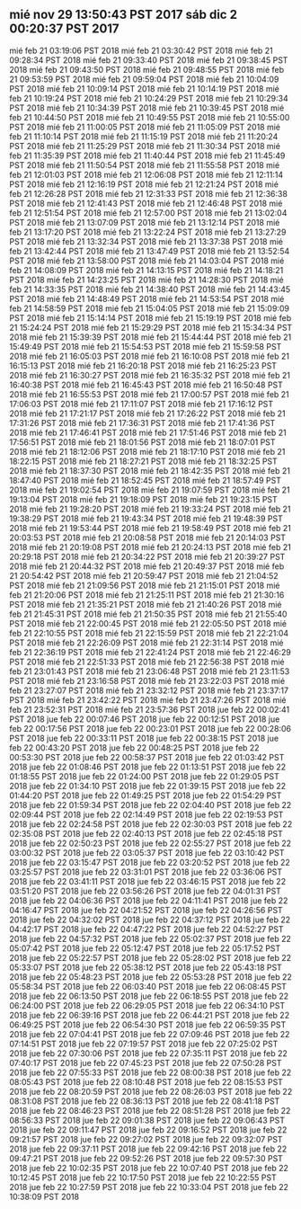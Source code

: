mié nov 29 13:50:43 PST 2017
sáb dic 2 00:20:37 PST 2017
----
mié feb 21 03:19:06 PST 2018
mié feb 21 03:30:42 PST 2018
mié feb 21 09:28:34 PST 2018
mié feb 21 09:33:40 PST 2018
mié feb 21 09:38:45 PST 2018
mié feb 21 09:43:50 PST 2018
mié feb 21 09:48:55 PST 2018
mié feb 21 09:53:59 PST 2018
mié feb 21 09:59:04 PST 2018
mié feb 21 10:04:09 PST 2018
mié feb 21 10:09:14 PST 2018
mié feb 21 10:14:19 PST 2018
mié feb 21 10:19:24 PST 2018
mié feb 21 10:24:29 PST 2018
mié feb 21 10:29:34 PST 2018
mié feb 21 10:34:39 PST 2018
mié feb 21 10:39:45 PST 2018
mié feb 21 10:44:50 PST 2018
mié feb 21 10:49:55 PST 2018
mié feb 21 10:55:00 PST 2018
mié feb 21 11:00:05 PST 2018
mié feb 21 11:05:09 PST 2018
mié feb 21 11:10:14 PST 2018
mié feb 21 11:15:19 PST 2018
mié feb 21 11:20:24 PST 2018
mié feb 21 11:25:29 PST 2018
mié feb 21 11:30:34 PST 2018
mié feb 21 11:35:39 PST 2018
mié feb 21 11:40:44 PST 2018
mié feb 21 11:45:49 PST 2018
mié feb 21 11:50:54 PST 2018
mié feb 21 11:55:58 PST 2018
mié feb 21 12:01:03 PST 2018
mié feb 21 12:06:08 PST 2018
mié feb 21 12:11:14 PST 2018
mié feb 21 12:16:19 PST 2018
mié feb 21 12:21:24 PST 2018
mié feb 21 12:26:28 PST 2018
mié feb 21 12:31:33 PST 2018
mié feb 21 12:36:38 PST 2018
mié feb 21 12:41:43 PST 2018
mié feb 21 12:46:48 PST 2018
mié feb 21 12:51:54 PST 2018
mié feb 21 12:57:00 PST 2018
mié feb 21 13:02:04 PST 2018
mié feb 21 13:07:09 PST 2018
mié feb 21 13:12:14 PST 2018
mié feb 21 13:17:20 PST 2018
mié feb 21 13:22:24 PST 2018
mié feb 21 13:27:29 PST 2018
mié feb 21 13:32:34 PST 2018
mié feb 21 13:37:38 PST 2018
mié feb 21 13:42:44 PST 2018
mié feb 21 13:47:49 PST 2018
mié feb 21 13:52:54 PST 2018
mié feb 21 13:58:00 PST 2018
mié feb 21 14:03:04 PST 2018
mié feb 21 14:08:09 PST 2018
mié feb 21 14:13:15 PST 2018
mié feb 21 14:18:21 PST 2018
mié feb 21 14:23:25 PST 2018
mié feb 21 14:28:30 PST 2018
mié feb 21 14:33:35 PST 2018
mié feb 21 14:38:40 PST 2018
mié feb 21 14:43:45 PST 2018
mié feb 21 14:48:49 PST 2018
mié feb 21 14:53:54 PST 2018
mié feb 21 14:58:59 PST 2018
mié feb 21 15:04:05 PST 2018
mié feb 21 15:09:09 PST 2018
mié feb 21 15:14:14 PST 2018
mié feb 21 15:19:19 PST 2018
mié feb 21 15:24:24 PST 2018
mié feb 21 15:29:29 PST 2018
mié feb 21 15:34:34 PST 2018
mié feb 21 15:39:39 PST 2018
mié feb 21 15:44:44 PST 2018
mié feb 21 15:49:49 PST 2018
mié feb 21 15:54:53 PST 2018
mié feb 21 15:59:58 PST 2018
mié feb 21 16:05:03 PST 2018
mié feb 21 16:10:08 PST 2018
mié feb 21 16:15:13 PST 2018
mié feb 21 16:20:18 PST 2018
mié feb 21 16:25:23 PST 2018
mié feb 21 16:30:27 PST 2018
mié feb 21 16:35:32 PST 2018
mié feb 21 16:40:38 PST 2018
mié feb 21 16:45:43 PST 2018
mié feb 21 16:50:48 PST 2018
mié feb 21 16:55:53 PST 2018
mié feb 21 17:00:57 PST 2018
mié feb 21 17:06:03 PST 2018
mié feb 21 17:11:07 PST 2018
mié feb 21 17:16:12 PST 2018
mié feb 21 17:21:17 PST 2018
mié feb 21 17:26:22 PST 2018
mié feb 21 17:31:26 PST 2018
mié feb 21 17:36:31 PST 2018
mié feb 21 17:41:36 PST 2018
mié feb 21 17:46:41 PST 2018
mié feb 21 17:51:46 PST 2018
mié feb 21 17:56:51 PST 2018
mié feb 21 18:01:56 PST 2018
mié feb 21 18:07:01 PST 2018
mié feb 21 18:12:06 PST 2018
mié feb 21 18:17:10 PST 2018
mié feb 21 18:22:15 PST 2018
mié feb 21 18:27:21 PST 2018
mié feb 21 18:32:25 PST 2018
mié feb 21 18:37:30 PST 2018
mié feb 21 18:42:35 PST 2018
mié feb 21 18:47:40 PST 2018
mié feb 21 18:52:45 PST 2018
mié feb 21 18:57:49 PST 2018
mié feb 21 19:02:54 PST 2018
mié feb 21 19:07:59 PST 2018
mié feb 21 19:13:04 PST 2018
mié feb 21 19:18:09 PST 2018
mié feb 21 19:23:15 PST 2018
mié feb 21 19:28:20 PST 2018
mié feb 21 19:33:24 PST 2018
mié feb 21 19:38:29 PST 2018
mié feb 21 19:43:34 PST 2018
mié feb 21 19:48:39 PST 2018
mié feb 21 19:53:44 PST 2018
mié feb 21 19:58:49 PST 2018
mié feb 21 20:03:53 PST 2018
mié feb 21 20:08:58 PST 2018
mié feb 21 20:14:03 PST 2018
mié feb 21 20:19:08 PST 2018
mié feb 21 20:24:13 PST 2018
mié feb 21 20:29:18 PST 2018
mié feb 21 20:34:22 PST 2018
mié feb 21 20:39:27 PST 2018
mié feb 21 20:44:32 PST 2018
mié feb 21 20:49:37 PST 2018
mié feb 21 20:54:42 PST 2018
mié feb 21 20:59:47 PST 2018
mié feb 21 21:04:52 PST 2018
mié feb 21 21:09:56 PST 2018
mié feb 21 21:15:01 PST 2018
mié feb 21 21:20:06 PST 2018
mié feb 21 21:25:11 PST 2018
mié feb 21 21:30:16 PST 2018
mié feb 21 21:35:21 PST 2018
mié feb 21 21:40:26 PST 2018
mié feb 21 21:45:31 PST 2018
mié feb 21 21:50:35 PST 2018
mié feb 21 21:55:40 PST 2018
mié feb 21 22:00:45 PST 2018
mié feb 21 22:05:50 PST 2018
mié feb 21 22:10:55 PST 2018
mié feb 21 22:15:59 PST 2018
mié feb 21 22:21:04 PST 2018
mié feb 21 22:26:09 PST 2018
mié feb 21 22:31:14 PST 2018
mié feb 21 22:36:19 PST 2018
mié feb 21 22:41:24 PST 2018
mié feb 21 22:46:29 PST 2018
mié feb 21 22:51:33 PST 2018
mié feb 21 22:56:38 PST 2018
mié feb 21 23:01:43 PST 2018
mié feb 21 23:06:48 PST 2018
mié feb 21 23:11:53 PST 2018
mié feb 21 23:16:58 PST 2018
mié feb 21 23:22:03 PST 2018
mié feb 21 23:27:07 PST 2018
mié feb 21 23:32:12 PST 2018
mié feb 21 23:37:17 PST 2018
mié feb 21 23:42:22 PST 2018
mié feb 21 23:47:26 PST 2018
mié feb 21 23:52:31 PST 2018
mié feb 21 23:57:36 PST 2018
jue feb 22 00:02:41 PST 2018
jue feb 22 00:07:46 PST 2018
jue feb 22 00:12:51 PST 2018
jue feb 22 00:17:56 PST 2018
jue feb 22 00:23:01 PST 2018
jue feb 22 00:28:06 PST 2018
jue feb 22 00:33:11 PST 2018
jue feb 22 00:38:15 PST 2018
jue feb 22 00:43:20 PST 2018
jue feb 22 00:48:25 PST 2018
jue feb 22 00:53:30 PST 2018
jue feb 22 00:58:37 PST 2018
jue feb 22 01:03:42 PST 2018
jue feb 22 01:08:46 PST 2018
jue feb 22 01:13:51 PST 2018
jue feb 22 01:18:55 PST 2018
jue feb 22 01:24:00 PST 2018
jue feb 22 01:29:05 PST 2018
jue feb 22 01:34:10 PST 2018
jue feb 22 01:39:15 PST 2018
jue feb 22 01:44:20 PST 2018
jue feb 22 01:49:25 PST 2018
jue feb 22 01:54:29 PST 2018
jue feb 22 01:59:34 PST 2018
jue feb 22 02:04:40 PST 2018
jue feb 22 02:09:44 PST 2018
jue feb 22 02:14:49 PST 2018
jue feb 22 02:19:53 PST 2018
jue feb 22 02:24:58 PST 2018
jue feb 22 02:30:03 PST 2018
jue feb 22 02:35:08 PST 2018
jue feb 22 02:40:13 PST 2018
jue feb 22 02:45:18 PST 2018
jue feb 22 02:50:23 PST 2018
jue feb 22 02:55:27 PST 2018
jue feb 22 03:00:32 PST 2018
jue feb 22 03:05:37 PST 2018
jue feb 22 03:10:42 PST 2018
jue feb 22 03:15:47 PST 2018
jue feb 22 03:20:52 PST 2018
jue feb 22 03:25:57 PST 2018
jue feb 22 03:31:01 PST 2018
jue feb 22 03:36:06 PST 2018
jue feb 22 03:41:11 PST 2018
jue feb 22 03:46:15 PST 2018
jue feb 22 03:51:20 PST 2018
jue feb 22 03:56:26 PST 2018
jue feb 22 04:01:31 PST 2018
jue feb 22 04:06:36 PST 2018
jue feb 22 04:11:41 PST 2018
jue feb 22 04:16:47 PST 2018
jue feb 22 04:21:52 PST 2018
jue feb 22 04:26:56 PST 2018
jue feb 22 04:32:02 PST 2018
jue feb 22 04:37:12 PST 2018
jue feb 22 04:42:17 PST 2018
jue feb 22 04:47:22 PST 2018
jue feb 22 04:52:27 PST 2018
jue feb 22 04:57:32 PST 2018
jue feb 22 05:02:37 PST 2018
jue feb 22 05:07:42 PST 2018
jue feb 22 05:12:47 PST 2018
jue feb 22 05:17:52 PST 2018
jue feb 22 05:22:57 PST 2018
jue feb 22 05:28:02 PST 2018
jue feb 22 05:33:07 PST 2018
jue feb 22 05:38:12 PST 2018
jue feb 22 05:43:18 PST 2018
jue feb 22 05:48:23 PST 2018
jue feb 22 05:53:28 PST 2018
jue feb 22 05:58:34 PST 2018
jue feb 22 06:03:40 PST 2018
jue feb 22 06:08:45 PST 2018
jue feb 22 06:13:50 PST 2018
jue feb 22 06:18:55 PST 2018
jue feb 22 06:24:00 PST 2018
jue feb 22 06:29:05 PST 2018
jue feb 22 06:34:10 PST 2018
jue feb 22 06:39:16 PST 2018
jue feb 22 06:44:21 PST 2018
jue feb 22 06:49:25 PST 2018
jue feb 22 06:54:30 PST 2018
jue feb 22 06:59:35 PST 2018
jue feb 22 07:04:41 PST 2018
jue feb 22 07:09:46 PST 2018
jue feb 22 07:14:51 PST 2018
jue feb 22 07:19:57 PST 2018
jue feb 22 07:25:02 PST 2018
jue feb 22 07:30:06 PST 2018
jue feb 22 07:35:11 PST 2018
jue feb 22 07:40:17 PST 2018
jue feb 22 07:45:23 PST 2018
jue feb 22 07:50:28 PST 2018
jue feb 22 07:55:33 PST 2018
jue feb 22 08:00:38 PST 2018
jue feb 22 08:05:43 PST 2018
jue feb 22 08:10:48 PST 2018
jue feb 22 08:15:53 PST 2018
jue feb 22 08:20:59 PST 2018
jue feb 22 08:26:03 PST 2018
jue feb 22 08:31:08 PST 2018
jue feb 22 08:36:13 PST 2018
jue feb 22 08:41:18 PST 2018
jue feb 22 08:46:23 PST 2018
jue feb 22 08:51:28 PST 2018
jue feb 22 08:56:33 PST 2018
jue feb 22 09:01:38 PST 2018
jue feb 22 09:06:43 PST 2018
jue feb 22 09:11:47 PST 2018
jue feb 22 09:16:52 PST 2018
jue feb 22 09:21:57 PST 2018
jue feb 22 09:27:02 PST 2018
jue feb 22 09:32:07 PST 2018
jue feb 22 09:37:11 PST 2018
jue feb 22 09:42:16 PST 2018
jue feb 22 09:47:21 PST 2018
jue feb 22 09:52:26 PST 2018
jue feb 22 09:57:30 PST 2018
jue feb 22 10:02:35 PST 2018
jue feb 22 10:07:40 PST 2018
jue feb 22 10:12:45 PST 2018
jue feb 22 10:17:50 PST 2018
jue feb 22 10:22:55 PST 2018
jue feb 22 10:27:59 PST 2018
jue feb 22 10:33:04 PST 2018
jue feb 22 10:38:09 PST 2018
